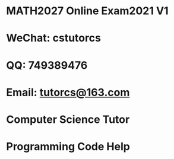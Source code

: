 # MATH2027 Online Exam2021 V1

# WeChat: cstutorcs

# QQ: 749389476

# Email: tutorcs@163.com

# Computer Science Tutor

# Programming Code Help
